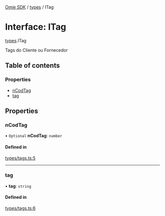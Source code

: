 [Omie SDK](../README.md) / [types](../modules/types.md) / ITag

# Interface: ITag

[types](../modules/types.md).ITag

Tags do Cliente ou Fornecedor

## Table of contents

### Properties

- [nCodTag](types.ITag.md#ncodtag)
- [tag](types.ITag.md#tag)

## Properties

### nCodTag

• `Optional` **nCodTag**: `number`

#### Defined in

[types/tags.ts:5](https://github.com/lucas-bogos/omie-sdk/blob/fa631c8/src/types/tags.ts#L5)

___

### tag

• **tag**: `string`

#### Defined in

[types/tags.ts:6](https://github.com/lucas-bogos/omie-sdk/blob/fa631c8/src/types/tags.ts#L6)
